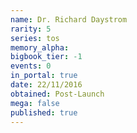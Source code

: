 ```yaml
---
name: Dr. Richard Daystrom
rarity: 5
series: tos
memory_alpha:
bigbook_tier: -1
events: 0
in_portal: true
date: 22/11/2016
obtained: Post-Launch
mega: false
published: true
---
```



